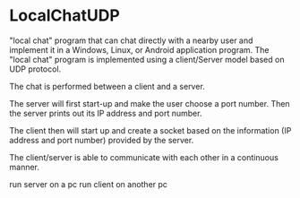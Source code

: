 # LocalChatUDP

"local chat" program that can chat directly with a nearby user and implement it in a Windows, Linux, or Android application program. The "local chat" program is implemented using a client/Server model based on UDP protocol.

The chat is performed between a client and a server.

The server will first start-up and make the user choose a port number. Then the server prints out its IP address and port number.

The client then will start up and create a socket based on the information (IP address and port number) provided by the server.

The client/server is able to communicate with each other in a continuous manner.

run server on a pc
run client on another pc 

